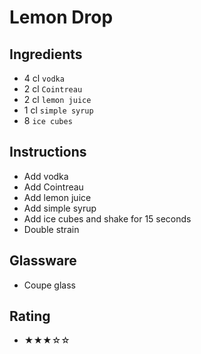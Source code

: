 # Lemon Drop

## Ingredients
- 4 cl `vodka`
- 2 cl `Cointreau`
- 2 cl `lemon juice`
- 1 cl `simple syrup`
- 8 `ice cubes`

## Instructions
- Add vodka
- Add Cointreau
- Add lemon juice
- Add simple syrup
- Add ice cubes and shake for 15 seconds
- Double strain

## Glassware
- Coupe glass

## Rating
- ★★★☆☆